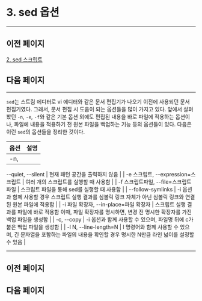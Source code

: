 # 3. sed 옵션

---

## 이전 페이지

[2. sed 스크립트](2%20sed%20%E1%84%89%E1%85%B3%E1%84%8F%E1%85%B3%E1%84%85%E1%85%B5%E1%86%B8%E1%84%90%E1%85%B3%2072e6ae65ca494cc1b6010fe564c1a688.md)

## 다음 페이지

---

`sed`는 스트림 에디터로 vi 에디터와 같은 문서 편집기가 나오기 이전에 사용되던 문서 편집기였다. 그래서, 문서 편집 시 도움이 되는 옵션들을 많이 가지고 있다. 앞에서 살펴봤던 `-n`, `-e`, `-f`와 같은 기본 옵션 외에도 편집된 내용을 바로 파일에 적용하는 옵션이나, 파일에 내용을 적용하기 전 원본 파일을 백업하는 기능 등의 옵션들이 있다. 다음은 이런 `sed`의 옵션들을 정리한 것이다.

| 옵션 | 설명 |
| --- | --- |
| -n,
--quiet,
--silent | 현재 패턴 공간을 출력하지 않음 |
| -e 스크립트,
--expression=스크립트 | 여러 개의 스크립트를 실행할 때 사용함 |
| -f 스크립트파일,
--file=스크립트파일 | 스크립트 파일을 통해 sed를 실행할 때 사용함 |
| --follow-symlinks | -i 옵션과 함께 사용할 경우 스크립트 실행 결과를 심볼릭 링크 자체가 아닌 심볼릭 링크와 연결된 원본 파일에 적용함 |
| -i 파일 확장자,
--in-place=파일 확장자 | 스크립트 실행 결과를 파일에 바로 적용함
이때, 파일 확장자를 명시하면, 변경 전 명시한 확장자를 가진 백업 파일을 생성함 |
| -c,
--copy | -i 옵션과 함께 사용할 수 있으며, 파일명 뒤에 c가 붙은 백업 파일을 생성함 |
| -l N,
--line-length=N | l 명령어와 함께 사용할 수 있으며, 긴 문자열을 포함하는 파일의 내용을 확인할 경우 명시한 N만큼 라인 넓이를 설정할 수 있음 |

---

## 이전 페이지

## 다음 페이지
